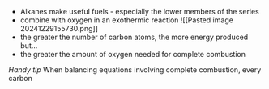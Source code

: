 + Alkanes make useful fuels - especially the lower members of the series
+ combine with oxygen in an exothermic reaction
![[Pasted image 20241229155730.png]]
+ the greater the number of carbon atoms, the more energy produced but...
+ the greater the amount of oxygen needed for complete combustion

*Handy tip*
When balancing equations involving complete combustion, every carbon
